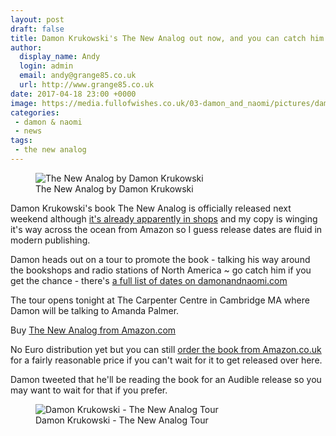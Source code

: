 ```yaml
---
layout: post
draft: false
title: Damon Krukowski's The New Analog out now, and you can catch him on tour.
author:
  display_name: Andy
  login: admin
  email: andy@grange85.co.uk
  url: http://www.grange85.co.uk
date: 2017-04-18 23:00 +0000
image: https://media.fullofwishes.co.uk/03-damon_and_naomi/pictures/damon-krukowski-the-new-analog-final.jpg
categories:
 - damon & naomi
 - news
tags:
 - the new analog
---
```

<div class="col-md-6 float-right"><figure class="caption aligncenter"><img src="https://media.fullofwishes.co.uk/03-damon_and_naomi/pictures/damon-krukowski-the-new-analog-final.jpg" alt="The New Analog by Damon Krukowski" /><figcaption class="caption-text">The New Analog by Damon Krukowski</figcaption></figure></div>

<p class="lead">Damon Krukowski's book The New Analog is officially released next weekend although <a href="https://twitter.com/dada_drummer/status/853289746268868608">it's already apparently in shops</a> and my copy is winging it's way across the ocean from Amazon so I guess release dates are fluid in modern publishing.</p>
<p>Damon heads out on a tour to promote the book - talking his way around the bookshops and radio stations of North America ~ go catch him if you get the chance - there's <a href="http://damonandnaomi.com/tours/">a full list of dates on damonandnaomi.com</a></p>
<p>The tour opens tonight at <a href-"http://ccva.fas.harvard.edu/damon-krukowski-new-analog-listening-and-reconnecting-digital-world">The Carpenter Centre in Cambridge MA</a> where Damon will be talking to Amanda Palmer.</p>
<p>Buy <a href="http://amzn.to/2ol8Rgw">The New Analog from Amazon.com</a></p>
<p>No Euro distribution yet but you can still <a href="http://amzn.to/2ol8sL8">order the book from Amazon.co.uk</a> for a fairly reasonable price if you can't wait for it to get released over here.</p>
<p>Damon tweeted that he'll be reading the book for an Audible release so you may want to wait for that if you prefer.</p>
<figure class="caption aligncenter"><img src="https://media.fullofwishes.co.uk/03-damon_and_naomi/pictures/damon-krukowski-the-new-analog-tour-poster.jpg" alt="Damon Krukowski - The New Analog Tour" /><figcaption class="caption-text">Damon Krukowski - The New Analog Tour</figcaption></figure>
